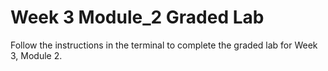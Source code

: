 # Week 3 Module_2 Graded Lab

Follow the instructions in the terminal to complete the graded lab for Week 3, Module 2.